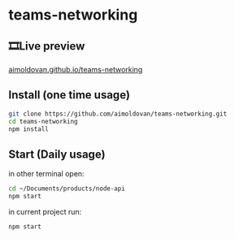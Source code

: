 # teams-networking

## 🎞Live preview

[aimoldovan.github.io/teams-networking](https://aimoldovan.github.io/teams-networking/)

## Install (one time usage)

```sh
git clone https://github.com/aimoldovan/teams-networking.git
cd teams-networking
npm install
```

## Start (Daily usage)

in other terminal open:

```sh
cd ~/Documents/products/node-api
npm start
```

in current project run:

```sh
npm start
```
